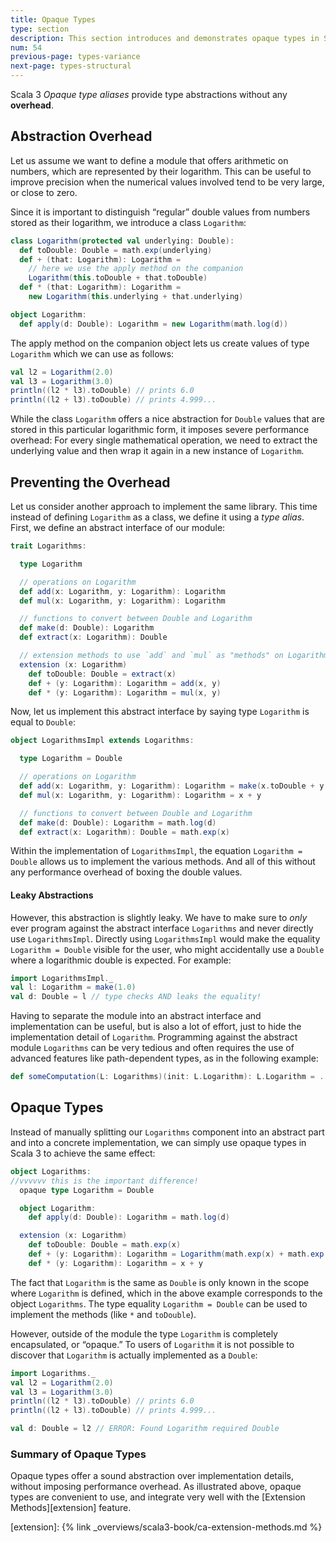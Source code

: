 ```yaml
---
title: Opaque Types
type: section
description: This section introduces and demonstrates opaque types in Scala 3.
num: 54
previous-page: types-variance
next-page: types-structural
---
```


Scala 3 _Opaque type aliases_ provide type abstractions without any **overhead**.

## Abstraction Overhead

Let us assume we want to define a module that offers arithmetic on numbers, which are represented by their logarithm.
This can be useful to improve precision when the numerical values involved tend to be very large, or close to zero.

Since it is important to distinguish “regular” double values from numbers stored as their logarithm, we introduce a class `Logarithm`:

```scala
class Logarithm(protected val underlying: Double):
  def toDouble: Double = math.exp(underlying)
  def + (that: Logarithm): Logarithm =
    // here we use the apply method on the companion
    Logarithm(this.toDouble + that.toDouble)
  def * (that: Logarithm): Logarithm =
    new Logarithm(this.underlying + that.underlying)

object Logarithm:
  def apply(d: Double): Logarithm = new Logarithm(math.log(d))
```
The apply method on the companion object lets us create values of type `Logarithm` which we can use as follows:
```scala
val l2 = Logarithm(2.0)
val l3 = Logarithm(3.0)
println((l2 * l3).toDouble) // prints 6.0
println((l2 + l3).toDouble) // prints 4.999...
```
While the class `Logarithm` offers a nice abstraction for `Double` values that are stored in this particular logarithmic form, it imposes severe performance overhead: For every single mathematical operation, we need to extract the underlying value and then wrap it again in a new instance of `Logarithm`.


## Preventing the Overhead
Let us consider another approach to implement the same library.
This time instead of defining `Logarithm` as a class, we define it using a _type alias_.
First, we define an abstract interface of our module:

```scala
trait Logarithms:

  type Logarithm

  // operations on Logarithm
  def add(x: Logarithm, y: Logarithm): Logarithm
  def mul(x: Logarithm, y: Logarithm): Logarithm

  // functions to convert between Double and Logarithm
  def make(d: Double): Logarithm
  def extract(x: Logarithm): Double

  // extension methods to use `add` and `mul` as "methods" on Logarithm
  extension (x: Logarithm)
    def toDouble: Double = extract(x)
    def + (y: Logarithm): Logarithm = add(x, y)
    def * (y: Logarithm): Logarithm = mul(x, y)
```
Now, let us implement this abstract interface by saying type `Logarithm` is equal to `Double`:
```scala
object LogarithmsImpl extends Logarithms:

  type Logarithm = Double

  // operations on Logarithm
  def add(x: Logarithm, y: Logarithm): Logarithm = make(x.toDouble + y.toDouble)
  def mul(x: Logarithm, y: Logarithm): Logarithm = x + y

  // functions to convert between Double and Logarithm
  def make(d: Double): Logarithm = math.log(d)
  def extract(x: Logarithm): Double = math.exp(x)
```
Within the implementation of `LogarithmsImpl`, the equation `Logarithm = Double` allows us to implement the various methods.
And all of this without any performance overhead of boxing the double values.

#### Leaky Abstractions
However, this abstraction is slightly leaky.
We have to make sure to _only_ ever program against the abstract interface `Logarithms` and never directly use `LogarithmsImpl`.
Directly using `LogarithmsImpl` would make the equality `Logarithm = Double` visible for the user, who might accidentally use a `Double` where a logarithmic double is expected.
For example:

```scala
import LogarithmsImpl._
val l: Logarithm = make(1.0)
val d: Double = l // type checks AND leaks the equality!
```

Having to separate the module into an abstract interface and implementation can be useful, but is also a lot of effort, just to hide the implementation detail of `Logarithm`.
Programming against the abstract module `Logarithms` can be very tedious and often requires the use of advanced features like path-dependent types, as in the following example:

```scala
def someComputation(L: Logarithms)(init: L.Logarithm): L.Logarithm = ...
```

## Opaque Types
Instead of manually splitting our `Logarithms` component into an abstract part and into a concrete implementation, we can simply use opaque types in Scala 3 to achieve the same effect:

```scala
object Logarithms:
//vvvvvv this is the important difference!
  opaque type Logarithm = Double

  object Logarithm:
    def apply(d: Double): Logarithm = math.log(d)

  extension (x: Logarithm)
    def toDouble: Double = math.exp(x)
    def + (y: Logarithm): Logarithm = Logarithm(math.exp(x) + math.exp(y))
    def * (y: Logarithm): Logarithm = x + y
```
The fact that `Logarithm` is the same as `Double` is only known in the scope where `Logarithm` is defined, which in the above example corresponds to the object `Logarithms`.
The type equality `Logarithm = Double` can be used to implement the methods (like `*` and `toDouble`).

However, outside of the module the type `Logarithm` is completely encapsulated, or “opaque.” To users of `Logarithm` it is not possible to discover that `Logarithm` is actually implemented as a `Double`:

```scala
import Logarithms._
val l2 = Logarithm(2.0)
val l3 = Logarithm(3.0)
println((l2 * l3).toDouble) // prints 6.0
println((l2 + l3).toDouble) // prints 4.999...

val d: Double = l2 // ERROR: Found Logarithm required Double
```
### Summary of Opaque Types
Opaque types offer a sound abstraction over implementation details, without imposing performance overhead.
As illustrated above, opaque types are convenient to use, and integrate very well with the [Extension Methods][extension] feature.


[extension]: {% link _overviews/scala3-book/ca-extension-methods.md %}
